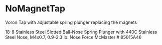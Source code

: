 # NoMagnetTap
Voron Tap with adjustable spring plunger replacing the magnets




18-8 Stainless Steel Slotted Ball-Nose Spring Plunger with 440C Stainless Steel Nose, M4x0.7, 0.9-2.3 lb. Nose Force
McMaster # 85015A46

